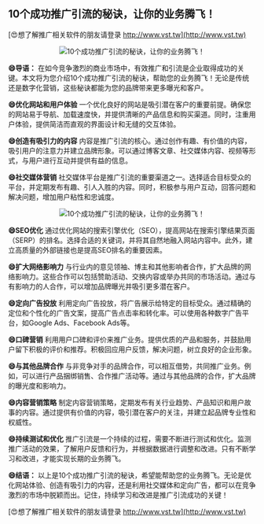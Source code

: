 ## **10个成功推广引流的秘诀，让你的业务腾飞！**

[😍想了解推广相关软件的朋友请登录 http://www.vst.tw](http://www.vst.tw)

 <center><img src="https://vst.tw/MP4/tuiguang/png/1.png" alt="10个成功推广引流的秘诀，让你的业务腾飞！"></center>

**😄导语：**
在如今竞争激烈的商业市场中，有效推广和引流是企业取得成功的关键。本文将为您介绍10个成功推广引流的秘诀，帮助您的业务腾飞！无论是传统还是数字化营销，这些秘诀都能为您的品牌带来更多曝光和客户。

**😄优化网站和用户体验**
一个优化良好的网站是吸引潜在客户的重要前提。确保您的网站易于导航、加载速度快，并提供清晰的产品信息和购买渠道。同时，注重用户体验，提供简洁而直观的界面设计和无缝的交互体验。

**😄创造有吸引力的内容**
内容是推广引流的核心。通过创作有趣、有价值的内容，吸引用户的注意力并建立品牌形象。可以通过博客文章、社交媒体内容、视频等形式，与用户进行互动并提供有益的信息。

**😄社交媒体营销**
社交媒体平台是推广引流的重要渠道之一。选择适合目标受众的平台，并定期发布有趣、引人入胜的内容。同时，积极参与用户互动，回答问题和解决问题，增加用户粘性和忠诚度。

 <center><img src="https://vst.tw/MP4/tuiguang/png/1.png" alt="10个成功推广引流的秘诀，让你的业务腾飞！"></center>

**😄SEO优化**
通过优化网站的搜索引擎优化（SEO），提高网站在搜索引擎结果页面（SERP）的排名。选择合适的关键词，并将其自然地融入网站内容中。此外，建立高质量的外部链接也是提高SEO排名的重要因素。

**😄扩大网络影响力**
与行业内的意见领袖、博主和其他影响者合作，扩大品牌的网络影响力。这些合作可以包括赞助活动、交换内容或举办共同的市场活动。通过与有影响力的人合作，可以增加品牌曝光并吸引更多潜在客户。

**😄定向广告投放**
利用定向广告投放，将广告展示给特定的目标受众。通过精确的定位和个性化的广告文案，提高广告点击率和转化率。可以使用各种数字广告平台，如Google Ads、Facebook Ads等。

**😄口碑营销**
利用用户口碑和评价来推广业务。提供优质的产品和服务，并鼓励用户留下积极的评价和推荐。积极回应用户反馈，解决问题，树立良好的企业形象。

**😄与其他品牌合作**
与非竞争对手的品牌合作，可以相互借势，共同推广业务。例如，可以进行产品捆绑销售、合作推广活动等。通过与其他品牌的合作，扩大品牌的曝光度和影响力。

**😄内容营销策略**
制定内容营销策略，定期发布有关行业趋势、产品知识和用户故事的内容。通过提供有价值的内容，吸引潜在客户的关注，并建立起品牌专业性和权威性。

**😄持续测试和优化**
推广引流是一个持续的过程，需要不断进行测试和优化。监测推广活动的效果，了解用户反馈和行为，并根据数据进行调整和改进。只有不断学习和改进，才能实现长期的业务腾飞。

**😄结语：**
以上是10个成功推广引流的秘诀，希望能帮助您的业务腾飞。无论是优化网站体验、创造有吸引力的内容，还是利用社交媒体和定向广告，都可以在竞争激烈的市场中脱颖而出。记住，持续学习和改进是推广引流成功的关键！

[😍想了解推广相关软件的朋友请登录 http://www.vst.tw](http://www.vst.tw)



